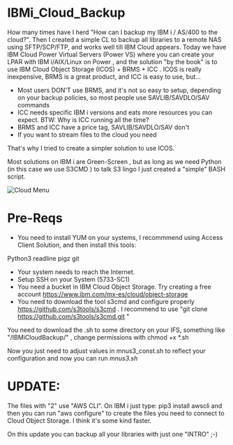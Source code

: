 # IBMi_Cloud_Backup

How many times have I herd "How can I backup my IBM i / AS/400 to the cloud?". 
Then I created a simple CL to backup all libraries to a remote NAS using SFTP/SCP/FTP, and works well till IBM Cloud appears.
Today we have IBM Cloud Power Virtual Servers (Power VS) where you can create your LPAR with IBM i/AIX/Linux on Power , and the solution "by the book" is to use IBM Cloud Object Storage (ICOS) + BRMS + ICC . ICOS is really inexpensive, BRMS is a great product, and ICC is easy to use, but...

* Most users DON'T use BRMS, and it's not so easy to setup, depending on your backup policies, so most people use SAVLIB/SAVDLO/SAV commands
* ICC needs specific IBM i versions and eats more resources you can expect. BTW: Why is ICC running all the time?
* BRMS and ICC have a price tag, SAVLIB/SAVDLO/SAV don't
* If you want to stream files to the cloud you need 

That's why I tried to create a simpler solution to use ICOS.

Most solutions on IBM i are Green-Screen , but as long as we need Python (in this case we use S3CMD ) to talk S3 lingo I just created a "simple" BASH script.

![Cloud Menu](https://github.com/dkesselman/IBMi_Cloud_Backup/blob/main/IBMi_Backup_to_IBM_COS.png "IBM i Cloud Object Storage Backup - Menu")

# Pre-Reqs

* You need to install YUM on your systems, I recommmend using Access Client Solution, and then install this tools:

Python3
readline
pigz
git

* Your system needs to reach the Internet. 
* Setup SSH on your System (5733-SC1)
* You need a bucket in IBM Cloud Object Storage. Try creating a free account https://www.ibm.com/mx-es/cloud/object-storage
* You need to download the tool s3cmd and configure properly   https://github.com/s3tools/s3cmd . I recommend to use "git clone https://github.com/s3tools/s3cmd.git "

You need to download the .sh to some directory on your IFS, something like "/IBMiCloudBackup/" , change permissions with chmod +x *.sh 

Now you just need to adjust values in mnus3_const.sh to reflect your configuration and now you can run *mnus3.sh* 


# UPDATE:

The files with "2" use "AWS CLI". On IBM i just type: pip3 install awscli and then you can run "aws configure" to create the files you need to connect to Cloud Object Storage. I think it's some kind faster.

On this update you can backup all your libraries with just one "INTRO" ;-)



